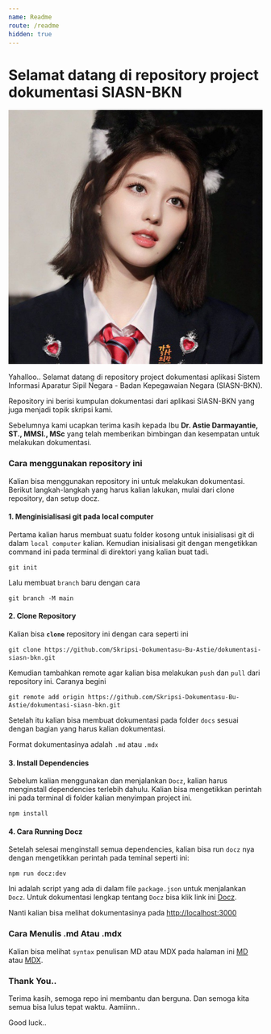 ```yaml
---
name: Readme
route: /readme
hidden: true
---
```


# Selamat datang di repository project dokumentasi SIASN-BKN

![test gambar](./src/img/validasi-usulan-kenaikan-pangkat/gaeul.png)

Yahalloo.. Selamat datang di repository project dokumentasi aplikasi Sistem Informasi Aparatur Sipil Negara - Badan Kepegawaian Negara (SIASN-BKN).

Repository ini berisi kumpulan dokumentasi dari aplikasi SIASN-BKN yang juga menjadi topik skripsi kami.

Sebelumnya kami ucapkan terima kasih kepada Ibu **Dr. Astie Darmayantie, ST., MMSI., MSc** yang telah memberikan bimbingan dan kesempatan untuk melakukan dokumentasi.

### Cara menggunakan repository ini

Kalian bisa menggunakan repository ini untuk melakukan dokumentasi. Berikut langkah-langkah yang harus kalian lakukan, mulai dari clone repository, dan setup docz.

#### 1. Menginisialisasi git pada local computer

Pertama kalian harus membuat suatu folder kosong untuk inisialisasi git di dalam `local computer` kalian. Kemudian inisialisasi git dengan mengetikkan command ini pada terminal di direktori yang kalian buat tadi.

```
git init
```

Lalu membuat `branch` baru dengan cara

```
git branch -M main
```

#### 2. Clone Repository

Kalian bisa **`clone`** repository ini dengan cara seperti ini

```
git clone https://github.com/Skripsi-Dokumentasu-Bu-Astie/dokumentasi-siasn-bkn.git
```

Kemudian tambahkan remote agar kalian bisa melakukan `push` dan `pull` dari repository ini. Caranya begini

```
git remote add origin https://github.com/Skripsi-Dokumentasu-Bu-Astie/dokumentasi-siasn-bkn.git
```

Setelah itu kalian bisa membuat dokumentasi pada folder `docs` sesuai dengan bagian yang harus kalian dokumentasi.

Format dokumentasinya adalah `.md` atau `.mdx`

#### 3. Install Dependencies

Sebelum kalian menggunakan dan menjalankan `Docz`, kalian harus menginstall dependencies terlebih dahulu. Kalian bisa mengetikkan perintah ini pada terminal di folder kalian menyimpan project ini.

```
npm install
```

#### 4. Cara Running Docz

Setelah selesai menginstall semua dependencies, kalian bisa run `docz` nya dengan mengetikkan perintah pada teminal seperti ini:

```
npm run docz:dev
```

Ini adalah script yang ada di dalam file `package.json` untuk menjalankan `Docz`. Untuk dokumentasi lengkap tentang `Docz` bisa klik link ini [Docz](https://www.docz.site/docs/getting-started).

Nanti kalian bisa melihat dokumentasinya pada [http://localhost:3000](http://localhost:3000)

### Cara Menulis .md Atau .mdx

Kalian bisa melihat `syntax` penulisan MD atau MDX pada halaman ini [MD](https://www.markdownguide.org/getting-started/) atau [MDX](https://mdxjs.com/docs/).

### Thank You..

Terima kasih, semoga repo ini membantu dan berguna. Dan semoga kita semua bisa lulus tepat waktu. Aamiinn..

Good luck..
